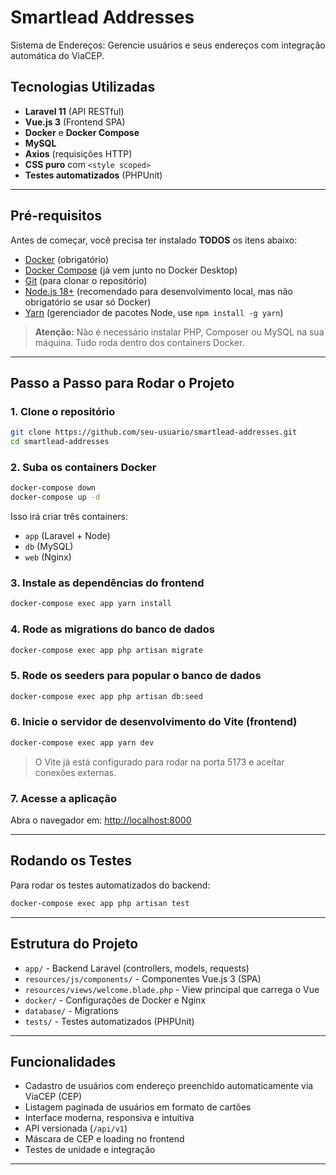 # Smartlead Addresses

Sistema de Endereços: Gerencie usuários e seus endereços com integração automática do ViaCEP.

## Tecnologias Utilizadas

- **Laravel 11** (API RESTful)
- **Vue.js 3** (Frontend SPA)
- **Docker** e **Docker Compose**
- **MySQL**
- **Axios** (requisições HTTP)
- **CSS puro** com `<style scoped>`
- **Testes automatizados** (PHPUnit)

---

##  Pré-requisitos

Antes de começar, você precisa ter instalado **TODOS** os itens abaixo:

- [Docker](https://www.docker.com/products/docker-desktop) (obrigatório)
- [Docker Compose](https://docs.docker.com/compose/) (já vem junto no Docker Desktop)
- [Git](https://git-scm.com/) (para clonar o repositório)
- [Node.js 18+](https://nodejs.org/) (recomendado para desenvolvimento local, mas não obrigatório se usar só Docker)
- [Yarn](https://classic.yarnpkg.com/lang/en/docs/install/) (gerenciador de pacotes Node, use `npm install -g yarn`)

> **Atenção:** Não é necessário instalar PHP, Composer ou MySQL na sua máquina. Tudo roda dentro dos containers Docker.

---

## Passo a Passo para Rodar o Projeto

### 1. Clone o repositório

```sh
git clone https://github.com/seu-usuario/smartlead-addresses.git
cd smartlead-addresses
```

### 2. Suba os containers Docker

```sh
docker-compose down
docker-compose up -d
```

Isso irá criar três containers:
- `app` (Laravel + Node)
- `db` (MySQL)
- `web` (Nginx)

### 3. Instale as dependências do frontend

```sh
docker-compose exec app yarn install
```

### 4. Rode as migrations do banco de dados

```sh
docker-compose exec app php artisan migrate
```

### 5. Rode os seeders para popular o banco de dados

```sh
docker-compose exec app php artisan db:seed
```

### 6. Inicie o servidor de desenvolvimento do Vite (frontend)

```sh
docker-compose exec app yarn dev
```

> O Vite já está configurado para rodar na porta 5173 e aceitar conexões externas.

### 7. Acesse a aplicação

Abra o navegador em: [http://localhost:8000](http://localhost:8000)

---

## Rodando os Testes

Para rodar os testes automatizados do backend:

```sh
docker-compose exec app php artisan test
```

---

## Estrutura do Projeto

- `app/` - Backend Laravel (controllers, models, requests)
- `resources/js/components/` - Componentes Vue.js 3 (SPA)
- `resources/views/welcome.blade.php` - View principal que carrega o Vue
- `docker/` - Configurações de Docker e Nginx
- `database/` - Migrations
- `tests/` - Testes automatizados (PHPUnit)

---

## Funcionalidades

- Cadastro de usuários com endereço preenchido automaticamente via ViaCEP (CEP)
- Listagem paginada de usuários em formato de cartões
- Interface moderna, responsiva e intuitiva
- API versionada (`/api/v1`)
- Máscara de CEP e loading no frontend
- Testes de unidade e integração

---